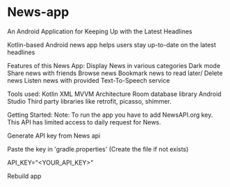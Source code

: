 # News-app

An Android Application for Keeping Up with the Latest Headlines

Kotlin-based Android news app helps users stay up-to-date on the latest headlines

Features of this News App:
Display News in various categories
Dark mode
Share news with friends
Browse news
Bookmark news to read later/ Delete news
Listen news with provided Text-To-Speech service

Tools used:
Kotlin
XML
MVVM Architecture
Room database library
Android Studio
Third party libraries like retrofit, picasso, shimmer.

Getting Started:
Note: To run the app you have to add NewsAPI.org key. This API has limited access to daily request for News.

Generate API key from News api

Paste the key in 'gradle.properties' (Create the file if not exists)

API_KEY="<YOUR_API_KEY>"

Rebuild app

